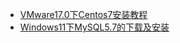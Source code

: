- [VMware17.0下Centos7安装教程](/md/环境安装/VMware17.0下Centos7安装教程.md)
- [Windows11下MySQL5.7的下载及安装](/md/环境安装/Windows11下MySQL5.7的下载及安装.md)